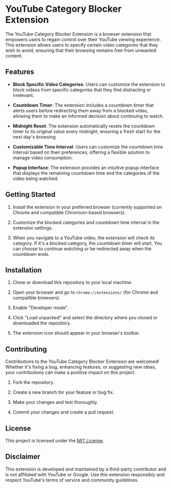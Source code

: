 # YouTube Category Blocker Extension

The YouTube Category Blocker Extension is a browser extension that empowers users to regain control over their YouTube viewing experience. This extension allows users to specify certain video categories that they wish to avoid, ensuring that their browsing remains free from unwanted content.

## Features

- **Block Specific Video Categories**: Users can customize the extension to block videos from specific categories that they find distracting or irrelevant.

- **Countdown Timer**: The extension includes a countdown timer that alerts users before redirecting them away from a blocked video, allowing them to make an informed decision about continuing to watch.

- **Midnight Reset**: The extension automatically resets the countdown timer to its original value every midnight, ensuring a fresh start for the next day's browsing.

- **Customizable Time Interval**: Users can customize the countdown time interval based on their preferences, offering a flexible solution to manage video consumption.

- **Popup Interface**: The extension provides an intuitive popup interface that displays the remaining countdown time and the categories of the video being watched.

## Getting Started

1. Install the extension in your preferred browser (currently supported on Chrome and compatible Chromium-based browsers).

2. Customize the blocked categories and countdown time interval in the extension settings.

3. When you navigate to a YouTube video, the extension will check its category. If it's a blocked category, the countdown timer will start. You can choose to continue watching or be redirected away when the countdown ends.

## Installation

1. Clone or download this repository to your local machine.

2. Open your browser and go to `chrome://extensions/` (for Chrome and compatible browsers).

3. Enable "Developer mode".

4. Click "Load unpacked" and select the directory where you cloned or downloaded the repository.

5. The extension icon should appear in your browser's toolbar.

## Contributing

Contributions to the YouTube Category Blocker Extension are welcomed! Whether it's fixing a bug, enhancing features, or suggesting new ideas, your contributions can make a positive impact on this project.

1. Fork the repository.

2. Create a new branch for your feature or bug fix.

3. Make your changes and test thoroughly.

4. Commit your changes and create a pull request.

## License

This project is licensed under the [MIT License](LICENSE).

## Disclaimer

This extension is developed and maintained by a third-party contributor and is not affiliated with YouTube or Google. Use this extension responsibly and respect YouTube's terms of service and community guidelines.

